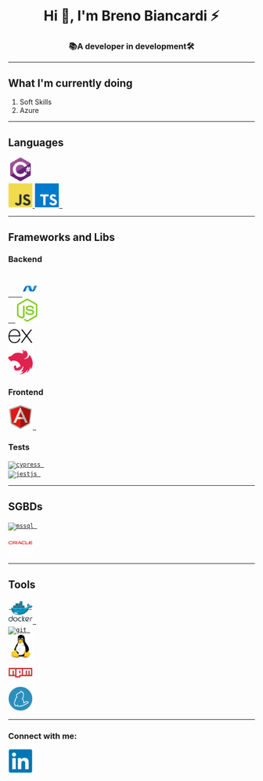 <h1 align="center">Hi 🖖, I'm Breno Biancardi ⚡</h1>
<h3 align="center">📚A developer in development🛠</h3>

---

## What I'm currently doing

1. Soft Skills
2. Azure

---

## Languages

<a href="https://docs.microsoft.com/pt-br/dotnet/csharp/" target="_blank"  >
  <code><img height="50" src="https://raw.githubusercontent.com/devicons/devicon/master/icons/csharp/csharp-original.svg" alt="csharp"/>
</code> 
</a>
<a href="https://developer.mozilla.org/en-US/docs/Web/JavaScript" target="_blank" >
  <code><img height="50" src="https://raw.githubusercontent.com/devicons/devicon/master/icons/javascript/javascript-original.svg" alt="javascript"/></code> 
</a>
<a href="https://www.typescriptlang.org/" target="_blank"  >
  <code><img height="50" src="https://raw.githubusercontent.com/devicons/devicon/master/icons/typescript/typescript-original.svg" alt="typescript" /> 
</code> 
</a>

---

## Frameworks and Libs

### Backend

<a href="https://dotnet.microsoft.com/" target="_blank"  >
  <code>
    <img height="32" src="https://raw.githubusercontent.com/devicons/devicon/master/icons/dot-net/dot-net-original.svg" alt="dotnet" />
  </code> 
</a>
<a href="https://nodejs.org" target="_blank"  >
<code><img height="50" src="https://raw.githubusercontent.com/devicons/devicon/master/icons/nodejs/nodejs-original.svg" alt="nodejs"/>
</code>  </a>
<a href="https://expressjs.com" target="_blank"  >
<code><img height="50" src="https://raw.githubusercontent.com/devicons/devicon/master/icons/express/express-original.svg" alt="express" />
</code>  </a>
<a href="https://nodejs.org" target="_blank"  >
<code><img height="50" src="https://raw.githubusercontent.com/devicons/devicon/master/icons/nestjs/nestjs-plain.svg" alt="NestJS"/>
</code>  </a>

### Frontend

<a href="https://angular.io/" target="_blank" >
  <code><img height="50" src="https://raw.githubusercontent.com/devicons/devicon/master/icons/angularjs/angularjs-original.svg" alt="Angular" /> 
</code>  </a>

### Tests

<a href="https://www.cypress.io" target="_blank" >
  <code><img height="50" src="https://raw.githubusercontent.com/simple-icons/simple-icons/6e46ec1fc23b60c8fd0d2f2ff46db82e16dbd75f/icons/cypress.svg" alt="cypress"/> 
</code>  </a>
<a href="https://jestjs.io/" target="_blank" >
  <code><img height="50" src="https://miro.medium.com/max/600/1*i37IyHf6vnhqWIA9osxU3w.png" alt="jestjs"/> 
</code>  </a>

---

## SGBDs

<a href="https://www.microsoft.com/en-us/sql-server" target="_blank" >  
  <code><img height="50" src="https://code.benco.io/icon-collection/azure-icons/SQL-Server.svg" alt="mssql" /> 
</code>  </a>
<a href="https://www.oracle.com/" target="_blank" >
  <code><img height="50" src="https://raw.githubusercontent.com/devicons/devicon/master/icons/oracle/oracle-original.svg" alt="oracle" />
</code>  </a>

---

## Tools

<a href="https://www.docker.com/" target="_blank" >
  <code><img height="50" src="https://raw.githubusercontent.com/devicons/devicon/master/icons/docker/docker-original-wordmark.svg" alt="docker" /> 
</code>  </a>
<a href="https://git-scm.com/" target="_blank" >
  <code><img height="50" src="https://www.vectorlogo.zone/logos/git-scm/git-scm-icon.svg" alt="git" /> 
</code>  </a>
<a href="https://www.linux.org/" target="_blank" >
  <code><img height="50" src="https://raw.githubusercontent.com/devicons/devicon/master/icons/linux/linux-original.svg" alt="linux" />
</code>  </a>
<a href="https://www.npmjs.com/" target="_blank" >
  <code><img height="50" src="https://raw.githubusercontent.com/devicons/devicon/master/icons/npm/npm-original-wordmark.svg" alt="NPM" />
</code>  </a>
<a href="https://yarnpkg.com/" target="_blank" >
  <code><img height="50" src="https://raw.githubusercontent.com/devicons/devicon/master/icons/yarn/yarn-original.svg" alt="yarn" />
</code>  </a>

---

### Connect with me:

<a href="https://www.linkedin.com/in/breno-biancardi/" target="_blank" >
  <code><img height="50" src="https://raw.githubusercontent.com/devicons/devicon/master/icons/linkedin/linkedin-original.svg" alt="Linkedin" />
</code>  </a>
